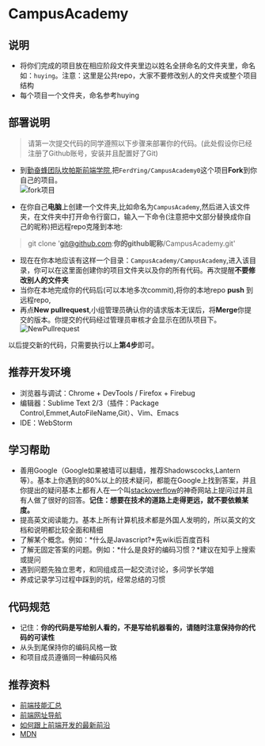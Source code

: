 # CampusAcademy

## 说明

+ 将你们完成的项目放在相应阶段文件夹里边以姓名全拼命名的文件夹里，命名如：`huying`。注意：这里是公共repo，大家不要修改别人的文件夹或整个项目结构
+ 每个项目一个文件夹，命名参考huying

## 部署说明

> 请第一次提交代码的同学遵照以下步骤来部署你的代码。(此处假设你已经注册了Github账号，安装并且配置好了Git)

+ 到[勤奋蜂团队坎帕斯前端学院][1],把`FerdYing/CampusAcademy0`这个项目**Fork**到你自己的项目。<br/>
![fork项目](/imgs/fork.png)


+ 在你自己**电脑**上创建一个文件夹,比如命名为`CampusAcademy`,然后进入该文件夹，在文件夹中打开命令行窗口，输入一下命令(注意把中文部分替换成你自己的昵称)把远程repo克隆到本地:


>  git clone 'git@github.com:**你的github昵称**/CampusAcademy.git'

+ 现在在你本地应该有这样一个目录：`CampusAcademy/CampusAcademy`,进入该目录，你可以在这里面创建你的项目文件夹以及你的所有代码。再次提醒**不要修改别人的文件夹**<br/>
+ 当你在本地完成你的代码后(可以本地多次commit),将你的本地repo **push** 到远程repo,
+ 再点**New pullrequest**,小组管理员确认你的请求版本无误后，将**Merge**你提交的版本。你提交的代码经过管理员审核才会显示在团队项目下。
![NewPullrequest](/imgs/NewPull.png)

以后提交新的代码，只需要执行以上**第4步**即可。

## 推荐开发环境

+ 浏览器与调试：Chrome + DevTools / Firefox + Firebug
+ 编辑器：Sublime Text 2/3（插件：Package Control,Emmet,AutoFileName,Git）、Vim、Emacs
+ IDE：WebStorm

## 学习帮助

* 善用Google（Google如果被墙可以翻墙，推荐Shadowscocks,Lantern等）。基本上你遇到的80%以上的技术疑问，都能在Google上找到答案，并且你提出的疑问基本上都有人在一个叫[stackoverflow][2]的神奇网站上提问过并且有人做了很好的回答。**记住：想要在技术的道路上走得更远，就不要依赖某度。**
* 提高英文阅读能力。基本上所有计算机技术都是外国人发明的，所以英文的文档和说明都比较全面和精细
* 了解某个概念。例如：*什么是Javascript?*先wiki后百度百科
* 了解无固定答案的问题。例如：*什么是良好的编码习惯？*建议在知乎上搜索或提问
* 遇到问题先独立思考，和同组成员一起交流讨论，多问学长学姐
* 养成记录学习过程中踩到的坑，经常总结的习惯

## 代码规范

* 记住：**你的代码是写给别人看的，不是写给机器看的，请随时注意保持你的代码的可读性**
* 从头到尾保持你的编码风格一致
* 和项目成员遵循同一种编码风格

## 推荐资料

+  [前端技能汇总](https://github.com/JacksonTian/fks)
+  [前端网址导航](http://www.whycss.com/)
+  [如何跟上前端开发的最新前沿](https://uptodate.frontendrescue.org/zh/)
+  [MDN](https://developer.mozilla.org/zh-CN/docs/Web)


  [1]: https://github.com/FerdYing/CampusAcademy
  [2]: http://stackoverflow.com/